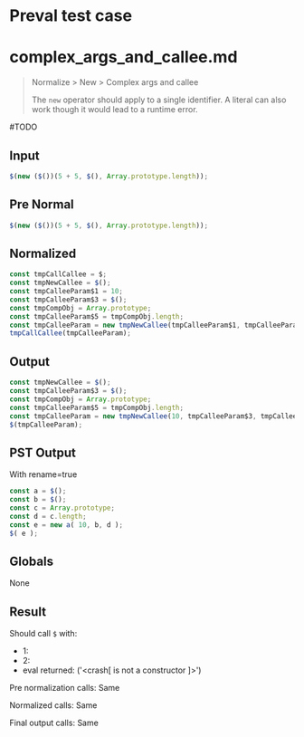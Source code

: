 # Preval test case

# complex_args_and_callee.md

> Normalize > New > Complex args and callee
>
> The `new` operator should apply to a single identifier. A literal can also work though it would lead to a runtime error.

#TODO

## Input

`````js filename=intro
$(new ($())(5 + 5, $(), Array.prototype.length));
`````

## Pre Normal


`````js filename=intro
$(new ($())(5 + 5, $(), Array.prototype.length));
`````

## Normalized


`````js filename=intro
const tmpCallCallee = $;
const tmpNewCallee = $();
const tmpCalleeParam$1 = 10;
const tmpCalleeParam$3 = $();
const tmpCompObj = Array.prototype;
const tmpCalleeParam$5 = tmpCompObj.length;
const tmpCalleeParam = new tmpNewCallee(tmpCalleeParam$1, tmpCalleeParam$3, tmpCalleeParam$5);
tmpCallCallee(tmpCalleeParam);
`````

## Output


`````js filename=intro
const tmpNewCallee = $();
const tmpCalleeParam$3 = $();
const tmpCompObj = Array.prototype;
const tmpCalleeParam$5 = tmpCompObj.length;
const tmpCalleeParam = new tmpNewCallee(10, tmpCalleeParam$3, tmpCalleeParam$5);
$(tmpCalleeParam);
`````

## PST Output

With rename=true

`````js filename=intro
const a = $();
const b = $();
const c = Array.prototype;
const d = c.length;
const e = new a( 10, b, d );
$( e );
`````

## Globals

None

## Result

Should call `$` with:
 - 1: 
 - 2: 
 - eval returned: ('<crash[ <ref> is not a constructor ]>')

Pre normalization calls: Same

Normalized calls: Same

Final output calls: Same
